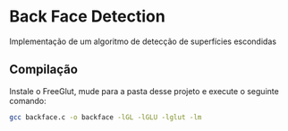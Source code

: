 # Back Face Detection
Implementação de um algoritmo de detecção de superfícies escondidas
## Compilação
Instale o FreeGlut, mude para a pasta desse projeto e execute o seguinte comando:

```bash
gcc backface.c -o backface -lGL -lGLU -lglut -lm
```
